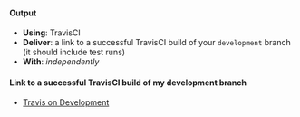 #### Output
- **Using**: TravisCI
- **Deliver**: a link to a successful TravisCI build of your `development` branch (it should include test runs)
- **With**: *independently*

#### Link to a successful TravisCI build of my development branch
- [Travis on Development](https://travis-ci.org/andela-fmustapha/inverted-index/builds/217587387)